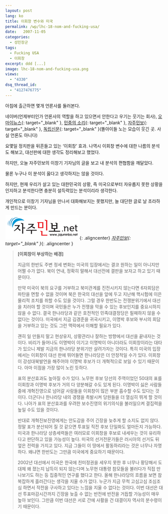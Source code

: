 ```yaml
---
layout: post
lang: ko
title: 이회창 변수와 미국
permalink: /wp/lhc-18-nom-and-fucking-usa/
date:   2007-11-05
categories:
  - 성민장군
tags:
  - Fucking USA
  - 이회창
excerpt: ddd [...]
image: lhc-18-nom-and-fucking-usa.png
views:
  - "4330"
dsq_thread_id:
  - "4127476775"
---
```


아침에 출근하면 몇개 언론사를 둘러본다.

네이버(언제부터인가 언론사의 역할을 하고 있으면서 안한다고 우기는 웃기는 회사), [오마이뉴스](http://www.ohmynews.com){: target="_blank" }, [민중의 소리](http://www.voiceofpeople.org/){: target="_blank" }, [자주민보](http://www.jajuminbo.net/){: target="_blank" }, [독립신문](http://www.independent.co.kr/){: target="_blank" }(똘아이들 노는 모습이 웃긴 곳. 사실 언론도 아니다)

요몇일 정치판을 뒤흔들고 있는 ‘이회창’ 효과. 나역시 이회창 변수에 대한 나름의 분석도 해보고, 대선판에 대한 생각도 정리해보고 했었다.
  
하지만, 오늘 자주민보의 이창기 기자님의 글을 보고 내 분석의 편협함을 깨달았다.
  
물론 누구나 이 분석이 옳다고 생각하지는 않을 것이다.
  
하지만, 현재 우리가 살고 있는 대한민국의 상황, 즉 미국으로부터 자유롭지 못한 상황을 인지하고 분석한다면 충분히 설득력있는 분석이리라 생각한다.
  
개인적으로 이창기 기자님을 만나서 대화해보지는 못했지만, 늘 대단한 글로 날 초라하게 만드는 분이다.

![자주민보](/assets/img/2007/20071105_01.gif){: .aligncenter}
*[자주민보](http://www.jajuminbo.net/){: target="_blank" }*{: .aligncenter }


> **[이회창이 부상하는 배경]**
> 
> 지금의 한반도 주변 정세 변화는 미국의 입장에서는 결코 원하는 일이 아니지만 어쩔 수가 없다. 북이 연내, 정확히 말해서 대선전에 결판을 보자고 하고 있기 때문이다.
> 
> 만약 미국이 북의 요구를 거부하고 북미관계를 진전시키지 않는다면 6자회담은 파탄을 면할 수 없을 것이며 북은 한국의 대선을 앞에 두고 지난해 핵시험에 이은 물리적 조치를 취할 수도 있을 것이다.
> 그럴 경우 한반도는 전쟁분위기에서 대선을 치러야 할 것이며 국민들은 누가 전쟁을 막을 수 있는 후보인지를 중요시하지 않을 수 없다. 결국 한나라당과 같은 호전적인 민족대결정당은 필패하지 않을 수 없다는 것이다.
> 미국에서 지금 김경준을 귀국시키고, 이명박 후보와 부시의 회담을 거부하고 있는 것도 그런 맥락에서 이해할 필요가 있다.
> 
> 괜히 일 만들지 말고 현상유지, 상황관리나 잘하는 방향에서 대선을 끝내자는 것이다. 비리가 들어나도 이명박이 이기고 이명박이 아니더라도 이회창이라는 대타가 있으니 제발 지금의 한나라당 분위기만 살려가자는 것이다.
> 특히 미국의 입장에서는 이회창이 대선 판에 뛰어들면 한나라당은 더 안정적일 수가 있다.
> 이회창이 강성대북발언을 해주어야 이명박 후보가 더 개혁적으로 보일 수 있기 때문이다. 아마 이점을 가장 많이 노린 듯하다.
> 
> 표의 분산효과도 높아질 수가 있다. 노무현 후보 당선의 주역이었던 50대의 표를 이회창과 이명박 후보가 거의 다 양분해갈 수도 있게 된다. 이명박이 싫은 사람들 중에 개혁진영으로 넘어갈 사람들을 이회창이 많은 부분 흡수할 수도 있다는 것이다.
> 더군다나 한나라당 내의 경쟁을 촉발시켜 당원들을 더 열심히 뛰게 할 것이다.
> 나아가 표의 분산효과를 우려한 보수진영의 위기의식을 불러일으켜 결집력을 높일 수도 있을 것이다.
> 
> 반대로 개혁진보진영에게는 안도감을 주어 긴장을 늦추게 할 소지도 없지 않다.
> 정말 표가 분산되어 질 것 같으면 투표일 직전 후보 단일화도 얼마든지 가능하다.
> 미국과 한나라당 상층세력들은 여러모로 이회창을 후보로 내세우는 것이 유리하다고 판단하고 있을 가능성이 높다.
> 미국의 선거전문가들은 러시아의 선거도 뒤엎은 전력을 가지고 있다. 지금 그들이 이 땅에서 활동하리라는 것은 너무나 자명하다.
> 왜냐면 한반도는 그만큼 미국에게 중요하기 때문이다.
> 
> 2002년 대선에서 미국은 한국에 친미정권을 세우지 못한 후 너무나 황당해서 도대체 왜 졌는지 납득이 되지 않는다며 노무현 대통령 참모들을 불러다가 직접 만나보기도 하는 등 집중적인 연구를 했다고 한다.
> 올해 한나라당의 흐름을 보면 참 복잡하게 흘러간다는 생각을 지울 수가 없다. 누군가 지금 무척 고심고심 조심조심 하면서 작전을 구사하고 있다는 느낌을 지울 수 없다는 것이다.
> 이번 대선은 대선 투표마감시간까지 긴장을 늦출 수 없는 반전에 반전을 거듭할 가능성이 매우 높아 보인다. 그만큼 이번 대선은 서로 간에 사활을 건 대결이자 역사의 분수령이기 때문이다.